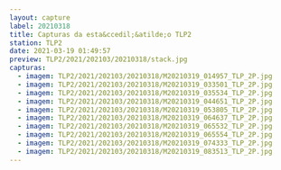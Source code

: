```yaml
---
layout: capture
label: 20210318
title: Capturas da esta&ccedil;&atilde;o TLP2
station: TLP2
date: 2021-03-19 01:49:57
preview: TLP2/2021/202103/20210318/stack.jpg
capturas:
  - imagem: TLP2/2021/202103/20210318/M20210319_014957_TLP_2P.jpg
  - imagem: TLP2/2021/202103/20210318/M20210319_033501_TLP_2P.jpg
  - imagem: TLP2/2021/202103/20210318/M20210319_035534_TLP_2P.jpg
  - imagem: TLP2/2021/202103/20210318/M20210319_044651_TLP_2P.jpg
  - imagem: TLP2/2021/202103/20210318/M20210319_053805_TLP_2P.jpg
  - imagem: TLP2/2021/202103/20210318/M20210319_064637_TLP_2P.jpg
  - imagem: TLP2/2021/202103/20210318/M20210319_065532_TLP_2P.jpg
  - imagem: TLP2/2021/202103/20210318/M20210319_065554_TLP_2P.jpg
  - imagem: TLP2/2021/202103/20210318/M20210319_074333_TLP_2P.jpg
  - imagem: TLP2/2021/202103/20210318/M20210319_083513_TLP_2P.jpg
---
```

